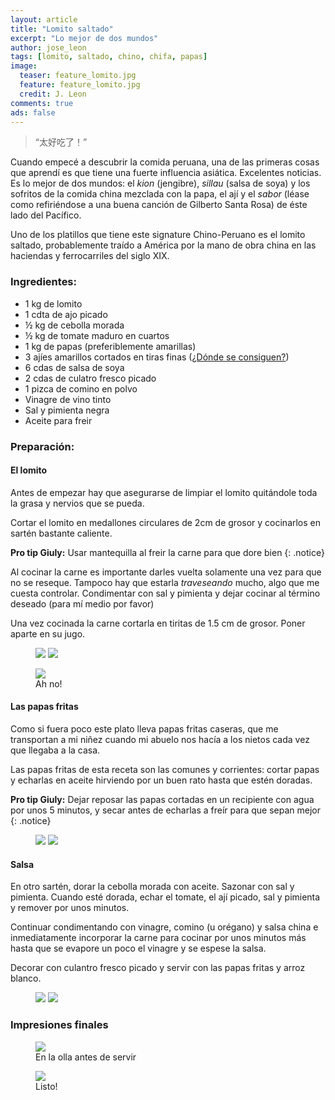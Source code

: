 ```yaml
---
layout: article
title: "Lomito saltado"
excerpt: "Lo mejor de dos mundos"
author: jose_leon
tags: [lomito, saltado, chino, chifa, papas]
image:
  teaser: feature_lomito.jpg
  feature: feature_lomito.jpg
  credit: J. Leon
comments: true
ads: false
---
```

 > “太好吃了！”

Cuando empecé a descubrir la comida peruana, una de las primeras cosas que aprendí es que tiene una fuerte influencia asiática. Excelentes noticias. Es lo mejor de dos mundos: el _kion_ (jengibre), _sillau_ (salsa de soya) y los sofritos de la comida china mezclada con la papa, el ají y el _sabor_ (léase como refiriéndose a una buena canción de Gilberto Santa Rosa) de éste lado del Pacífico. 

Uno de los platillos que tiene este signature Chino-Peruano es el lomito saltado, probablemente traído a América por la mano de obra china en las haciendas y ferrocarriles del siglo XIX. 


### Ingredientes:

* 1 kg de lomito
* 1 cdta de ajo picado
* ½ kg de cebolla morada
* ½ kg de tomate maduro  en cuartos
* 1 kg de papas (preferiblemente amarillas)
* 3 ajíes amarillos cortados en tiras finas ([¿Dónde se consiguen?](/faq))
* 6 cdas de salsa de soya
* 2 cdas de culatro fresco picado
* 1 pizca de comino en polvo
* Vinagre de vino tinto
* Sal y pimienta negra
* Aceite para freir

### Preparación:

#### El lomito

Antes de empezar hay que asegurarse de limpiar el lomito quitándole toda la grasa y nervios que se pueda.

Cortar el lomito en medallones circulares de 2cm de grosor y cocinarlos en sartén bastante caliente.

**Pro tip Giuly:** Usar mantequilla al freir la carne para que dore bien
{: .notice}

Al cocinar la carne es importante darles vuelta solamente una vez para que no se reseque. Tampoco hay que estarla *traveseando* mucho, algo que me cuesta controlar. Condimentar con sal y pimienta y dejar cocinar al término deseado (para mí medio por favor)

Una vez cocinada la carne cortarla en tiritas de 1.5 cm de grosor. Poner aparte en su jugo.

<figure class="half">
    <a href="{{ site.url }}/images/post_lomito_1.jpg"><img src="{{ site.url }}/images/post_lomito_1.jpg"></a>
    <a href="{{ site.url }}/images/post_lomito_2.jpg"><img src="{{ site.url }}/images/post_lomito_2.jpg"></a>
</figure>

<figure>
    <a href="{{ site.url }}/images/post_lomito_3.jpg"><img src="{{ site.url }}/images/post_lomito_3.jpg"></a>
    <figcaption>Ah no!</figcaption>
</figure>

#### Las papas fritas

Como si fuera poco este plato lleva papas fritas caseras, que me transportan a mi niñez cuando mi abuelo nos hacía a los nietos cada vez que llegaba a la casa. 

Las papas fritas de esta receta son las comunes y corrientes: cortar papas y echarlas en aceite hirviendo por un buen rato hasta que estén doradas. 

**Pro tip Giuly:** Dejar reposar las papas cortadas en un recipiente con agua por unos 5 minutos, y secar antes de echarlas a freír para que sepan mejor
{: .notice}

<figure class="half">
    <a href="{{ site.url }}/images/post_lomito_papas_1.jpg"><img src="{{ site.url }}/images/post_lomito_papas_1.jpg"></a>
    <a href="{{ site.url }}/images/post_lomito_papas_2.jpg"><img src="{{ site.url }}/images/post_lomito_papas_2.jpg"></a>
</figure>

#### Salsa

En otro sartén, dorar la cebolla morada con aceite. Sazonar con sal y pimienta. Cuando esté dorada, echar el tomate, el ají picado, sal y pimienta y remover por unos minutos. 

Continuar condimentando con vinagre, comino (u orégano) y salsa china e inmediatamente incorporar la carne para cocinar por unos minutos más hasta que se evapore un poco el vinagre y se espese la salsa. 

Decorar con culantro fresco picado y servir con las papas fritas y arroz blanco. 

<figure class="half">
    <a href="{{ site.url }}/images/post_lomito_sarten_1.jpg"><img src="{{ site.url }}/images/post_lomito_sarten_1.jpg"></a>
    <a href="{{ site.url }}/images/post_lomito_sarten_2.jpg"><img src="{{ site.url }}/images/post_lomito_sarten_2.jpg"></a>
</figure>

### Impresiones finales

<figure>
    <a href="{{ site.url }}/images/post_lomito_final_1.jpg"><img src="{{ site.url }}/images/post_lomito_final_1.jpg"></a>
    <figcaption>En la olla antes de servir</figcaption>
</figure>

<figure>
    <a href="{{ site.url }}/images/post_lomito_final_2.jpg"><img src="{{ site.url }}/images/post_lomito_final_2.jpg"></a>
    <figcaption>Listo!</figcaption>
</figure>


